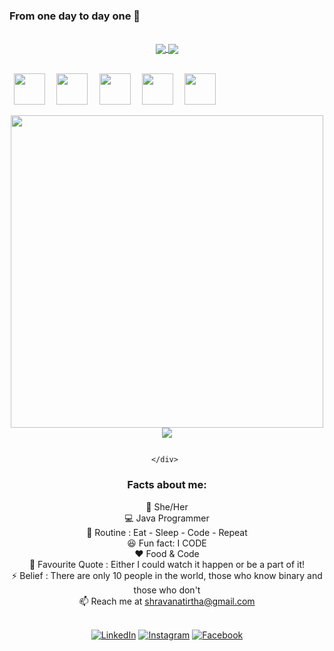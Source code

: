 ### From one day to day one :rocket:
<br />
<div align="center">
 <a href="https://github.com/shravanatirtha">
  <img align="center" src="https://github-readme-stats-ten-gilt.vercel.app/api?username=shravanatirtha&theme=green&show_icons=true&count_private=true&count_private_pr=true&count_public_pr=true")
" />
</a>
<a href="https://github.com/shravanatirtha">
  <img align="center" src="https://github-readme-streak-stats.herokuapp.com/?user=shravanatirtha&theme=blueberry" />
</a>
<br>
 <br>
<p align="justify">
<!--    <code> <img height="50" src="https://www.vectorlogo.zone/logos/springio/springio-ar21.svg"> </code>  -->
   <code> <img height="50" src="https://www.vectorlogo.zone/logos/emberjs/emberjs-ar21.svg"> </code> 
  <code> <img height="50" src="https://www.vectorlogo.zone/logos/java/java-ar21.svg"> </code> 
 <code> <img height="50" src="https://www.vectorlogo.zone/logos/nodejs/nodejs-horizontal.svg"> </code>
 <code> <img height="50" src="https://www.vectorlogo.zone/logos/mysql/mysql-ar21.svg"> </code><!--   <code> <img height="50" src="https://www.vectorlogo.zone/logos/elastic/elastic-ar21.svg"> </code> -->
  <code> <img height="50" src="https://www.vectorlogo.zone/logos/google_cloud/google_cloud-ar21.svg"> </code>
  </p>
 </div> 
 <div align="center">
                    <!--
<a href="https://github.com/shravanatirtha">
  <img align="center" src="https://github-readme-stats.vercel.app/api/top-langs/?username=shravanatirtha&langs_count=4" />
</a>-->    <a href="https://github.com/shravanatirtha"><img width="500px" height="500px" src="https://wakatime.com/share/@shravanatirtha/9f5ab2eb-5e37-4116-bc9e-3812f4da1af1.png" /></a>
 <a href="https://github.com/shravanatirtha">
  <img align="center" src="https://github-readme-stats.vercel.app/api/wakatime?username=shravanatirtha&theme=algolia" />
</a>
                                                                                                                     
                                                                                                      </div> 

### Facts about me:<br>
👧 She/Her<br>
💻 Java Programmer<br>
🔄 Routine : Eat - Sleep - Code - Repeat<br>
😆 Fun fact: I CODE<br>
❤️ Food & Code<br>
📝 Favourite Quote : Either I could watch it happen or be a part of it!<br>
⚡ Belief : There are only 10 people in the world, those who know binary and those who don't<br>
📫 Reach me at shravanatirtha@gmail.com<br>
<br />
<div align="center">
<a href="https://www.linkedin.com/in/shravanatirtha" target="_blank"><img src="https://img.shields.io/badge/LinkedIn-%230077B5.svg?&style=flat-square&logo=linkedin&logoColor=white" alt="LinkedIn"></a>
<a href="https://www.instagram.com/shravana.tirtha" target="_blank"><img src="https://img.shields.io/badge/Instagram-%23E4405F.svg?&style=flat-square&logo=instagram&logoColor=white" alt="Instagram"></a>
<a href="https://www.facebook.com/shravanatirtha" target="_blank"><img src="https://img.shields.io/badge/Facebook-%231877F2.svg?&style=flat-square&logo=facebook&logoColor=white" alt="Facebook"></a>
</div>
